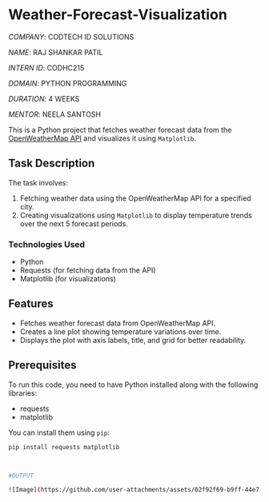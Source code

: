 
# Weather-Forecast-Visualization

*COMPANY*: CODTECH ID SOLUTIONS

*NAME*: RAJ SHANKAR PATIL

*INTERN ID*: CODHC215

*DOMAIN*: PYTHON PROGRAMMING

*DURATION*: 4 WEEKS

*MENTOR*: NEELA SANTOSH

This is a Python project that fetches weather forecast data from the [OpenWeatherMap API](https://openweathermap.org/) and visualizes it using `Matplotlib`.

## Task Description

The task involves:
1. Fetching weather data using the OpenWeatherMap API for a specified city.
2. Creating visualizations using `Matplotlib` to display temperature trends over the next 5 forecast periods.

### Technologies Used
- Python
- Requests (for fetching data from the API)
- Matplotlib (for visualizations)

## Features
- Fetches weather forecast data from OpenWeatherMap API.
- Creates a line plot showing temperature variations over time.
- Displays the plot with axis labels, title, and grid for better readability.

## Prerequisites
To run this code, you need to have Python installed along with the following libraries:
- requests
- matplotlib

You can install them using `pip`:

```bash
pip install requests matplotlib



#OUTPUT

![Image](https://github.com/user-attachments/assets/02f92f69-b9ff-44e7-acab-38275fcb114a)
